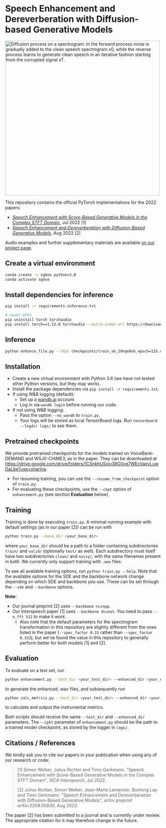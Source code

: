 # Speech Enhancement and Dereverberation with Diffusion-based Generative Models

<img src="https://raw.githubusercontent.com/sp-uhh/sgmse/main/diffusion_process.png" width="500" alt="Diffusion process on a spectrogram: In the forward process noise is gradually added to the clean speech spectrogram x0, while the reverse process learns to generate clean speech in an iterative fashion starting from the corrupted signal xT.">

This repository contains the official PyTorch implementations for the 2022 papers:

- [*Speech Enhancement with Score-Based Generative Models in the Complex STFT Domain*](https://arxiv.org/abs/2203.17004), Jul 2022 [1]
- [*Speech Enhancement and Dereverberation with Diffusion-Based Generative Models*](https://arxiv.org/abs/2208.05830), Aug 2022 [2]

Audio examples and further supplementary materials are available [on our project page](https://www.inf.uni-hamburg.de/en/inst/ab/sp/publications/sgmse).

## Create a virtual environment

```bash
conda create -n sgmse python=3.8
conda activate sgmse
```

## Install dependencies for inference

```bash
pip install -r requirements-inference.txt

# newer GPUs
pip uninstall torch torchaudio
pip install torch==1.12.0 torchaudio --extra-index-url https://download.pytorch.org/whl/cu116
```

## Inference

```bash
python enhance_file.py --ckpt checkpoints/train_vb_29nqe0uh_epoch=115.ckpt --filename noisy_file.wav --enhanced_filename enhanced_file.wav
```


## Installation

- Create a new virtual environment with Python 3.8 (we have not tested other Python versions, but they may work).
- Install the package dependencies via `pip install -r requirements.txt`.
- If using W&B logging (default):
    - Set up a [wandb.ai](https://wandb.ai/) account
    - Log in via `wandb login` before running our code.
- If not using W&B logging:
    - Pass the option `--no_wandb` to `train.py`.
    - Your logs will be stored as local TensorBoard logs. Run `tensorboard --logdir logs/` to see them.


## Pretrained checkpoints

We provide pretrained checkpoints for the models trained on VoiceBank-DEMAND and WSJ0-CHiME3, as in the paper. They can be downloaded at https://drive.google.com/drive/folders/1CSnkhUSoiv3RG0xg7WEcVapyLuwDaLbe?usp=sharing.

- For resuming training, you can use the `--resume_from_checkpoint` option of `train.py`.
- For evaluating these checkpoints, use the `--ckpt` option of `enhancement.py` (see section **Evaluation** below).


## Training

Training is done by executing `train.py`. A minimal running example with default settings (as in our paper [2]) can be run with

```bash
python train.py --base_dir <your_base_dir>
```

where `your_base_dir` should be a path to a folder containing subdirectories `train/` and `valid/` (optionally `test/` as well). Each subdirectory must itself have two subdirectories `clean/` and `noisy/`, with the same filenames present in both. We currently only support training with `.wav` files.

To see all available training options, run `python train.py --help`. Note that the available options for the SDE and the backbone network change depending on which SDE and backbone you use. These can be set through the `--sde` and `--backbone` options.

**Note:**
- Our journal preprint [2] uses `--backbone ncsnpp`.
- Our Interspeech paper [1] uses `--backbone dcunet`. You need to pass `--n_fft 512` to make it work.
    - Also note that the default parameters for the spectrogram transformation in this repository are slightly different from the ones listed in the paper (`--spec_factor 0.15` rather than `--spec_factor 0.333`), but we've found the value in this repository to generally perform better for both models [1] and [2].


## Evaluation

To evaluate on a test set, run
```bash
python enhancement.py --test_dir <your_test_dir> --enhanced_dir <your_enhanced_dir> --ckpt <path_to_model_checkpoint>
```

to generate the enhanced .wav files, and subsequently run

```bash
python calc_metrics.py --test_dir <your_test_dir> --enhanced_dir <your_enhanced_dir>
```

to calculate and output the instrumental metrics.

Both scripts should receive the same `--test_dir` and `--enhanced_dir` parameters. The `--cpkt` parameter of `enhancement.py` should be the path to a trained model checkpoint, as stored by the logger in `logs/`.


## Citations / References

We kindly ask you to cite our papers in your publication when using any of our research or code:

>[1] Simon Welker, Julius Richter and Timo Gerkmann. "Speech Enhancement with Score-Based Generative Models in the Complex STFT Domain", *ISCA Interspeech*, Jul 2022.
>
>[2] Julius Richter, Simon Welker, Jean-Marie Lemercier, Bunlong Lay and Timo Gerkmann. "Speech Enhancement and Dereverberation with Diffusion-Based Generative Models", *arXiv preprint arXiv:2208.05830*, Aug 2022.

The paper [2] has been submitted to a journal and is currently under review. The appropriate citation for it may therefore change in the future.
